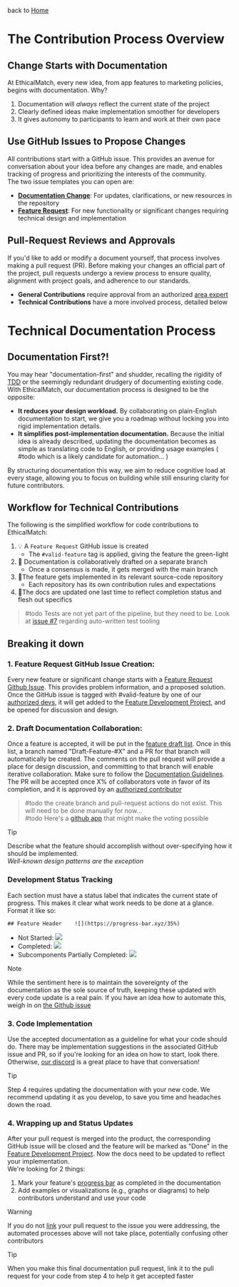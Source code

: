 back to [Home](README.md)
# The Contribution Process Overview
## Change Starts with Documentation
At EthicalMatch, every new idea, from app features to marketing policies, begins with documentation. Why?
1. Documentation will *always* reflect the current state of the project
1. Clearly defined ideas make implementation smoother for developers
1. It gives autonomy to participants to learn and work at their own pace

## Use GitHub Issues to Propose Changes
All contributions start with a GitHub issue. This provides an avenue for conversation about your idea before any changes are made, and enables tracking of progress and prioritizing the interests of the community.  
The two issue templates you can open are:
- **[Documentation Change](https://github.com/Ethical-Commons-Project/EthicalMatch-docs/issues/new?assignees=&labels=enhancement&projects=&template=documentation-change.md&title=)**: For updates, clarifications, or new resources in the repository
- **[Feature Request](https://github.com/Ethical-Commons-Project/EthicalMatch-docs/issues/new?assignees=&labels=feature&projects=&template=feature_request.md&title=)**: For new functionality or significant changes requiring technical design and implementation

## Pull-Request Reviews and Approvals
If you'd like to add or modify a document yourself, that process involves making a pull request (PR). Before making your changes an official part of the project, pull requests undergo a review process to ensure quality, alignment with project goals, and adherence to our standards.
- **General Contributions** require approval from an authorized [area expert](https://github.com/Ethical-Commons-Project/EthicalMatch-docs/issues/8)
- **Technical Contributions** have a more involved process, detailed below

# Technical Documentation Process
## Documentation First?!
You may hear "documentation-first" and shudder, recalling the rigidity of [TDD](https://en.wikipedia.org/wiki/Test-driven_development) or the seemingly redundant drudgery of documenting existing code. With EthicalMatch, our documentation process is designed to be the opposite:  
- **It reduces your design workload.** By collaborating on plain-English documentation to start, we give you a roadmap without locking you into rigid implementation details.
- **It simplifies post-implementation documentation.** Because the initial idea is already described, updating the documentation becomes as simple as translating code to English, or providing usage examples ( #todo which is a likely candidate for automation… )  

By structuring documentation this way, we aim to reduce cognitive load at every stage, allowing you to focus on building while still ensuring clarity for future contributors.

## Workflow for Technical Contributions
The following is the simplified workflow for code contributions to EthicalMatch:
1. 💡 A `Feature Request` GitHub issue is created
	- The `#valid-feature` tag is applied, giving the feature the green-light
1. 📝 Documentation is collaboratively drafted on a separate branch
	- Once a consensus is made, it gets merged with the main branch
1. 🚀The feature gets implemented in its relevant source-code repository
	- Each repository has its own contribution rules and expectations
1. 💯The docs are updated one last time to reflect completion status and flesh out specifics
> #todo Tests are not yet part of the pipeline, but they need to be. Look at [issue #7](https://github.com/Ethical-Commons-Project/EthicalMatch-docs/issues/7) regarding auto-written test tooling
## Breaking it down
### 1. Feature Request GitHub Issue Creation:
Every new feature or significant change starts with a [Feature Request Github Issue](https://github.com/Ethical-Commons-Project/EthicalMatch-docs/issues/new?assignees=&labels=feature&projects=&template=feature_request.md&title=). This provides problem information, and a proposed solution. Once the GitHub issue is tagged with \#valid-feature by one of our [authorized devs](https://github.com/Ethical-Commons-Project/EthicalMatch-docs/issues/8), it will get added to the [Feature Development Project](https://github.com/orgs/Ethical-Commons-Project/projects/2), and be opened for discussion and design.
### 2. Draft Documentation Collaboration:
Once a feature is accepted, it will be put in the [feature draft list](https://github.com/orgs/Ethical-Commons-Project/projects/2/views/5?filterQuery=status%3A%22drafting%22). Once in this list, a branch named "Draft-Feature-#X" and a PR for that branch will automatically be created. The comments on the pull request will provide a place for design discussion, and committing to that branch will enable iterative collaboration. Make sure to follow the [Documentation Guidelines](Documentation%20Guidelines.md).  
The PR will be accepted once X% of collaborators vote in favor of its completion, and it is approved by an [authorized contributor](https://github.com/Ethical-Commons-Project/EthicalMatch-docs/issues/8)
> #todo the create branch and pull-request actions do not exist. This will need to be done manually for now…  
> #todo Here's a [github app](https://github.com/cncf/gitvote) that might make the voting possible

> [!Tip]
> Describe what the feature should accomplish without over-specifying how it should be implemented.  
> *Well-known design patterns are the exception* 
### Development Status Tracking
Each section must have a status label that indicates the current state of progress. This makes it clear what work needs to be done at a glance. Format it like so:  
```
## Feature Header    ![](https://progress-bar.xyz/35%)
```
- Not Started: ![](https://progress-bar.xyz/0)
- Completed: ![](https://progress-bar.xyz/100)
- Subcomponents Partially Completed: ![](https://progress-bar.xyz/35)


> [!Note]
> While the sentiment here is to maintain the sovereignty of the documentation as the sole source of truth, keeping these updated with every code update is a real pain. If you have an idea how to automate this, weigh in on [the Github issue](https://github.com/EthanGunter/EthicalMatch-docs/issues/2)
### 3. Code Implementation
Use the accepted documentation as a guideline for what your code should do. There may be implementation suggestions in the associated GitHub issue and PR, so if you're looking for an idea on how to start, look there. Otherwise, [our discord](https://discord.gg/P7qfVuqMXz) is a great place to have that conversation!  

  > [!Tip]
  > Step 4 requires updating the documentation with your new code. We recommend updating it as you develop, to save you time and headaches down the road.
### 4. Wrapping up and Status Updates
After your pull request is merged into the product, the corresponding GitHub issue will be closed and the feature will be marked as "Done" in the [Feature Development Project](https://github.com/orgs/Ethical-Commons-Project/projects/2/views/1?query=sort%3Aupdated-desc+is%3Aopen). Now the docs need to be updated to reflect your implementation.  
We're looking for 2 things:
1. Mark your feature's [progress bar](#Development%20Status%20Tracking) as completed in the documentation
1. Add examples or visualizations (e.g., graphs or diagrams) to help contributors understand and use your code

> [!Warning]
> If you do not [link](https://docs.github.com/en/issues/tracking-your-work-with-issues/using-issues/linking-a-pull-request-to-an-issue) your pull request to the issue you were addressing, the automated processes above will not take place, potentially confusing other contributors 

> [!Tip]
> When you make this final documentation pull request, link it to the pull request for your code from step 4 to help it get accepted faster
